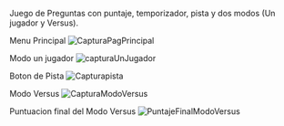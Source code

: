 Juego de Preguntas con puntaje, temporizador, pista y dos modos (Un jugador y Versus).

Menu Principal
![CapturaPagPrincipal](https://github.com/JAPREZ/Juego-de-preguntas/assets/129344305/9dea4c9f-9671-4567-979c-a12ddcd852a9)

Modo un jugador
![capturaUnJugador](https://github.com/JAPREZ/Juego-de-preguntas/assets/129344305/87b90ebf-dc97-442d-8ed2-1d0226a3a1e1)

Boton de Pista
![Capturapista](https://github.com/JAPREZ/Juego-de-preguntas/assets/129344305/6d4f45ac-af83-48b3-9a31-0e889e0e09c9)

Modo Versus
![CapturaModoVersus](https://github.com/JAPREZ/Juego-de-preguntas/assets/129344305/b2718c09-9e0b-4d5d-be78-9908ddba9115)

Puntuacion final del Modo Versus
![PuntajeFinalModoVersus](https://github.com/JAPREZ/Juego-de-preguntas/assets/129344305/cd290a5e-b9a2-443b-a456-b93f7899fb39)
